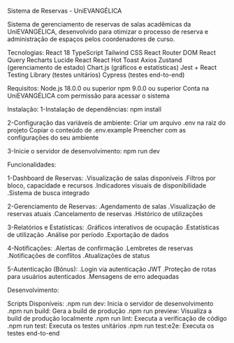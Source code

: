 Sistema de Reservas - UniEVANGÉLICA

Sistema de gerenciamento de reservas de salas acadêmicas da UniEVANGÉLICA, desenvolvido para otimizar o processo de reserva e administração de espaços pelos coordenadores de curso.

Tecnologias:
React 18
TypeScript
Tailwind CSS
React Router DOM
React Query
Recharts
Lucide React
React Hot Toast
Axios
Zustand (gerenciamento de estado)
Chart.js (gráficos e estatísticas)
Jest + React Testing Library (testes unitários)
Cypress (testes end-to-end)

Requisitos:
Node.js 18.0.0 ou superior
npm 9.0.0 ou superior
Conta na UniEVANGÉLICA com permissão para acessar o sistema

Instalação:
1-Instalação de dependências:
npm install

2-Configuração das variáveis de ambiente:
Criar um arquivo .env na raiz do projeto
Copiar o conteúdo de .env.example
Preencher com as configurações do seu ambiente

3-Inicie o servidor de desenvolvimento:
npm run dev

Funcionalidades:

1-Dashboard de Reservas:
.Visualização de salas disponíveis
.Filtros por bloco, capacidade e recursos
.Indicadores visuais de disponibilidade
.Sistema de busca integrado

2-Gerenciamento de Reservas:
.Agendamento de salas
.Visualização de reservas atuais
.Cancelamento de reservas
.Histórico de utilizações

3-Relatórios e Estatísticas:
.Gráficos interativos de ocupação
.Estatísticas de utilização
.Análise por período
.Exportação de dados

4-Notificações:
.Alertas de confirmação
.Lembretes de reservas
.Notificações de conflitos
.Atualizações de status

5-Autenticação (Bônus):
.Login via autenticação JWT
.Proteção de rotas para usuários autenticados
.Mensagens de erro adequadas

Desenvolvimento:

Scripts Disponíveis:
.npm run dev: Inicia o servidor de desenvolvimento
.npm run build: Gera a build de produção
.npm run preview: Visualiza a build de produção localmente
.npm run lint: Executa a verificação de código
.npm run test: Executa os testes unitários
.npm run test:e2e: Executa os testes end-to-end
